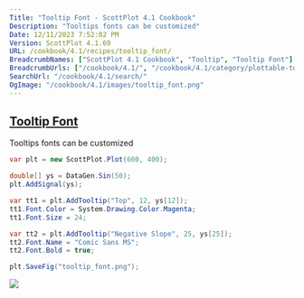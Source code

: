 ```yaml
---
Title: "Tooltip Font - ScottPlot 4.1 Cookbook"
Description: "Tooltips fonts can be customized"
Date: 12/11/2023 7:52:02 PM
Version: ScottPlot 4.1.69
URL: /cookbook/4.1/recipes/tooltip_font/
BreadcrumbNames: ["ScottPlot 4.1 Cookbook", "Tooltip", "Tooltip Font"]
BreadcrumbUrls: ["/cookbook/4.1/", "/cookbook/4.1/category/plottable-tooltip", "/cookbook/4.1/recipes/tooltip_font/"]
SearchUrl: "/cookbook/4.1/search/"
OgImage: "/cookbook/4.1/images/tooltip_font.png"
---
```


<h2><a href='/cookbook/4.1/recipes/tooltip_font/'>Tooltip Font</a></h2>

Tooltips fonts can be customized

```cs
var plt = new ScottPlot.Plot(600, 400);

double[] ys = DataGen.Sin(50);
plt.AddSignal(ys);

var tt1 = plt.AddTooltip("Top", 12, ys[12]);
tt1.Font.Color = System.Drawing.Color.Magenta;
tt1.Font.Size = 24;

var tt2 = plt.AddTooltip("Negative Slope", 25, ys[25]);
tt2.Font.Name = "Comic Sans MS";
tt2.Font.Bold = true;

plt.SaveFig("tooltip_font.png");
```

<img src='../../images/tooltip_font.png' class='d-block mx-auto my-5' />


